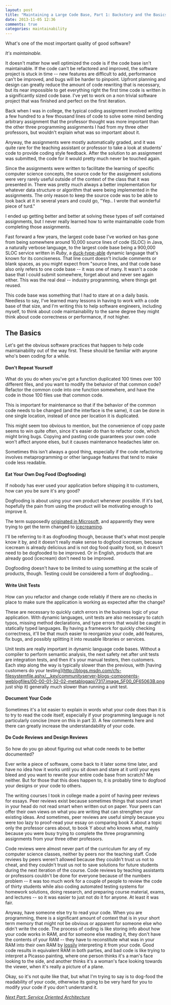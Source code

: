 ```yaml
---
layout: post
title: "Maintaining a Large Code Base, Part 1: Backstory and the Basics"
date: 2013-11-05 12:36
comments: true
categories: maintainability
---
```


What's one of the most important quality of good software?

*It's maintainable.*

It doesn't matter how well optimized the code is if the code base isn't maintainable.
If the code can't be refactored and improved, the software project is stuck in time --
new features are difficult to add, performance can't be improved, and bugs will be harder to pinpoint.
Upfront planning and design can greatly reduce the amount of code rewriting that is necessary,
but its near impossible to get everything right the first time code is written in a significantly
sized code base. I've yet to work on a non trivial software project that was finished and
perfect on the first iteration.

Back when I was in college, the typical coding assignment involved writing a few hundred
to a few thousand lines of code to solve some mind bending arbitrary assignment that
the professor thought was more important than the other three programming assignments
I had from my three other professors, but wouldn't explain what was so important about it.

Anyway, the assignments were mostly automatically graded, and it was quite rare
for the teaching assistant or professor to take a look at students' code to
provide coding style feedback. After the solution to an assignment was submitted,
the code for it would pretty much never be touched again.

Since the assignments were written to facilitate the learning of specific computer science concepts, the source
code for the assignment solutions were very rarely useful outside of the context of the class
that it was presented in. There was pretty much always a better implementation for whatever data structure
or algorithm that were being implemented in the assignments. The only reason to keep the
source code was to be able to look back at it in several years and could go, "Yep.. I wrote that wonderful piece of turd."

I ended up getting better and better at solving these types of self contained
assignments, but I never really learned how to write maintainable code from completing
those assignments.

Fast forward a few years, the largest code base I've worked on has gone from
being somewhere around 10,000 source lines of code (SLOC) in Java, a naturally verbose language,
to the largest code base being a 900,000 SLOC service written in *Ruby*,
a [duck-type-able](http://stackoverflow.com/a/4205396/1093160) dynamic language that's known for its conciseness.
That line count doesn't include comments or blank spaces, as you might expect from "source lines,
and that code base also only refers to one code base -- it was one of many.
It wasn't a code base that I could submit somewhere, forget about and never see again either. This was
the real deal -- industry programming, where things get reused.

This code base was something that I had to stare at on a daily basis. Needless to say,
I've learned many lessons in having to work with a code base of that size, and I'm writing
this to help software engineers, including myself, to think about code maintainability to the same degree they might
think about code correctness or performance, if not higher.

## The Basics

Let's get the obvious software practices that happen to help code maintainability
out of the way first. These should be familiar with anyone who's been coding for a while.

#### Don't Repeat Yourself
What do you do when you've got a function duplicated 100 times over 100 different
files, and you want to modify the behavior of that common code? Refactor the common code into one function somewhere,
and have the code in those 100 files use that common code.

This is important for maintenance so that if the behavior
of the common code needs to be changed (and the interface is the same),
it can be done in one single location, instead of once per location it is duplicated.

This might seem too obvious to mention, but the convenience of copy paste seems to
win quite often, since it's easier do than to refactor code, which might bring bugs.
Copying and pasting code guarantees your own code won't affect anyone elses, but
it causes maintenance headaches later on.

Sometimes this isn't always a good thing, especially if the code refactoring involves
metaprogramming or other language features that tend to make code less readable.

#### Eat Your Own Dog Food (Dogfooding)
If nobody has ever used your application before shipping it to customers, how can
you be sure it's any good?

Dogfooding is about using your own product whenever possible. If it's bad,
hopefully the pain from using the product will be motivating enough to improve it.

The term supposedly [originated in Microsoft](http://en.wikipedia.org/wiki/Eating_your_own_dog_food#Origin), and apparently they were trying to get the term changed to
[icecreaming](http://www.bizjournals.com/seattle/blog/techflash/2009/11/turning_dog_food_into_ice_cream_and_other_tidbits_from_microsofts_cio.html).

I'll be referring to it as dogfooding though, because that's what most people know it by,
and it doesn't really make sense to dogfood icecream, because icecream is already delicious
and is not dog food quality food, so it doesn't need to be dogfooded to be improved. Or in English,
products that are already good (icecream) don't need to be improved.

Dogfooding doesn't have to be limited to using something at the scale of products, though.
Testing could be considered a form of dogfooding...

#### Write Unit Tests
How can you refactor and change code reliably if there are no checks in place to
make sure the application is working as expected after the change?

These are necessary to quickly catch errors in the business logic of your application.
With dynamic languages, unit tests are also necessary to catch typos, missing method declarations,
and type errors that would be caught in statically typed languages. By having a
framework for quickly checking correctness, it'll be that much easier to reorganize your code, add
features, fix bugs, and possibly splitting it into reusable libraries or services.

Unit tests are really important in dynamic language code bases. Without
a compiler to perform semantic analysis, the next safety net after unit tests are
integration tests, and then it's your manual testers, then customers. Each step
along the way is typically slower than the previous, with
[having customers do your testing](http://blogs.msdn.com/cfs-filesystemfile.ashx/__key/communityserver-blogs-components-weblogfiles/00-00-01-32-02-metablogapi/7317.image_5F00_0F65063B.png just ship it) generally much slower than running a unit test.

#### Document Your Code
Sometimes it's a lot easier to explain in words what your code does than
it is to try to read the code itself, especially if your programming language is not
particularly concise (more on this in part 3). A few comments here and there
can greatly increase the understandability of your code.

#### Do Code Reviews and Design Reviews
So how do you go about figuring out what code needs to be better documented?

Ever write a piece of software, come back to it later some time later,
and have no idea how it works until you sit down and stare at it until your
eyes bleed and you want to rewrite your entire code base from scratch? Me neither.
But for those that this does happen to, it is probably time to dogfood your designs or your code to others.

The writing courses I took in college made a point of having peer reviews for essays.
Peer reviews exist because sometimes things that sound smart in your head do not
read smart when written out on paper. Your peers can offer their own views
on what you are writing that can strengthen your existing ideas. And sometimes,
peer reviews are useful simply because you were too lazy to proof-read your essay
on comparing book X about a topic only the professor cares about, to book Y about who knows what,
mainly because you were busy trying to complete the three programming assignments from your three other professors.

Code reviews were almost never part of the curriculum for any of my computer science
classes, neither by peers nor the teaching staff. Code reviews by peers weren't allowed because they
couldn't trust us not to cheat, and they couldn't trust us not to save solutions for future students during the next iteration of the course. Code reviews by teaching assistants or professors
couldn't be done for everyone because of the numbers problem -- it was too much work
for a couple of people to review the code of thirty students while also coding
automated testing systems for homework solutions, doing research,
and preparing course material, exams, and lectures -- so it was easier to just not
do it for anyone. At least it was fair.

Anyway, have someone else try to read your code. When you are programming, there
is a significant amount of context that is in your short term memory that
might not be obvious or apparent for someone else who didn't write the code.
The process of coding is like storing info about how your code works in RAM,
and for someone else reading it, they don't have the contents of your RAM -- they have
to reconstitute what was in your RAM into their own RAM by [lossily](http://en.wikipedia.org/wiki/Lossy_data_conversion)
interpreting it from your code. Good code results in equivalent RAM in both parties, and bad code is like trying to
interpret a Picasso painting, where one person thinks it's a man's face looking to
the side, and another thinks it's a woman's face looking towards the viewer, when it's really a picture of a plane.

Okay, so it's not quite like that, but what I'm trying to say is to dog-food the readability of your code, otherwise its going to be very hard for you to modify your code if you don't understand it.

[_Next Part: Service Oriented Architecture_](/blog/2013/11/09/maintaining-a-large-code-base-part-2/)